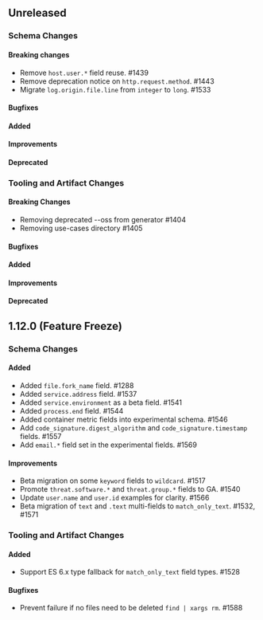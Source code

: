 <!-- When adding an entry to the Changelog:

- Please follow the Keep a Changelog: http://keepachangelog.com/ guidelines.
- Please insert your changelog line ordered by PR ID.
- Make sure you add your entry to the correct section (schema or tooling).

Thanks, you're awesome :-) -->

## Unreleased

### Schema Changes

#### Breaking changes

* Remove `host.user.*` field reuse. #1439
* Remove deprecation notice on `http.request.method`. #1443
* Migrate `log.origin.file.line` from `integer` to `long`. #1533

#### Bugfixes

#### Added

#### Improvements

#### Deprecated

### Tooling and Artifact Changes

#### Breaking Changes

* Removing deprecated --oss from generator #1404
* Removing use-cases directory #1405

#### Bugfixes

#### Added

#### Improvements

#### Deprecated

## 1.12.0 (Feature Freeze)

### Schema Changes

#### Added

* Added `file.fork_name` field. #1288
* Added `service.address` field. #1537
* Added `service.environment` as a beta field. #1541
* Added `process.end` field. #1544
* Added container metric fields into experimental schema. #1546
* Add `code_signature.digest_algorithm` and `code_signature.timestamp` fields. #1557
* Add `email.*` field set in the experimental fields. #1569

#### Improvements

* Beta migration on some `keyword` fields to `wildcard`. #1517
* Promote `threat.software.*` and `threat.group.*` fields to GA. #1540
* Update `user.name` and `user.id` examples for clarity. #1566
* Beta migration of `text` and `.text` multi-fields to `match_only_text`. #1532, #1571

### Tooling and Artifact Changes

#### Added

* Support ES 6.x type fallback for `match_only_text` field types. #1528

#### Bugfixes

* Prevent failure if no files need to be deleted `find | xargs rm`. #1588

<!-- All empty sections:

## Unreleased

### Schema Changes

#### Breaking changes

#### Bugfixes

#### Added

#### Improvements

#### Deprecated

### Tooling and Artifact Changes

#### Breaking changes

#### Bugfixes

#### Added

#### Improvements

#### Deprecated

-->
